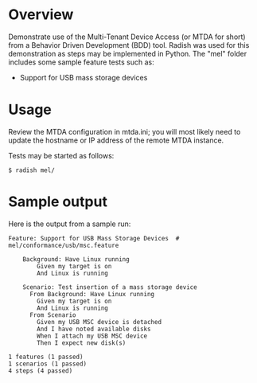 
# Overview

Demonstrate use of the Multi-Tenant Device Access (or MTDA for short) from a Behavior
Driven Development (BDD) tool. Radish was used for this demonstration as steps may
be implemented in Python. The "mel" folder includes some sample feature tests such
as:

   * Support for USB mass storage devices

# Usage

Review the MTDA configuration in mtda.ini; you will most likely need to update the
hostname or IP address of the remote MTDA instance.

Tests may be started as follows:

```
$ radish mel/
```

# Sample output

Here is the output from a sample run:

```
Feature: Support for USB Mass Storage Devices  # mel/conformance/usb/msc.feature

    Background: Have Linux running
        Given my target is on
        And Linux is running

    Scenario: Test insertion of a mass storage device
      From Background: Have Linux running
        Given my target is on
        And Linux is running
      From Scenario
        Given my USB MSC device is detached
        And I have noted available disks
        When I attach my USB MSC device
        Then I expect new disk(s)

1 features (1 passed)
1 scenarios (1 passed)
4 steps (4 passed)
```

